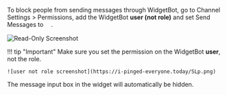 To block people from sending messages through WidgetBot, go to Channel Settings > Permissions, add the WidgetBot **user (not role)** and set Send Messages to <img src="https://cdn.discordapp.com/emojis/429399826019516428.png?v=1" style="height: 1em; vertical-align: sub">.

![Read-Only Screenshot](https://i-pinged-everyone.today/aepTjKzQ.png)

!!! tip "Important"
    Make sure you set the permission on the WidgetBot **user**, not the role.
    
    ![user not role screenshot](https://i-pinged-everyone.today/SLp.png)


The message input box in the widget will automatically be hidden.